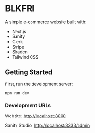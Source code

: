 # BLKFRI

A simple e-commerce website built with:

- Next.js
- Sanity
- Clerk
- Stripe
- Shadcn
- Tailwind CSS

## Getting Started

First, run the development server:

```bash
npm run dev
```

### Development URLs

Website: [http://localhost:3000](http://localhost:3000)

Sanity Studio: [http://localhost:3333/admin](http://localhost:3333/admin)
